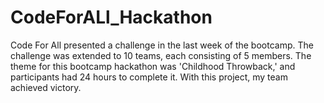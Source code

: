 # CodeForALl_Hackathon
Code For All presented a challenge in the last week of the bootcamp. The challenge was extended to 10 teams, each consisting of 5 members. The theme for this bootcamp hackathon was 'Childhood Throwback,' and participants had 24 hours to complete it. With this project, my team achieved victory.

